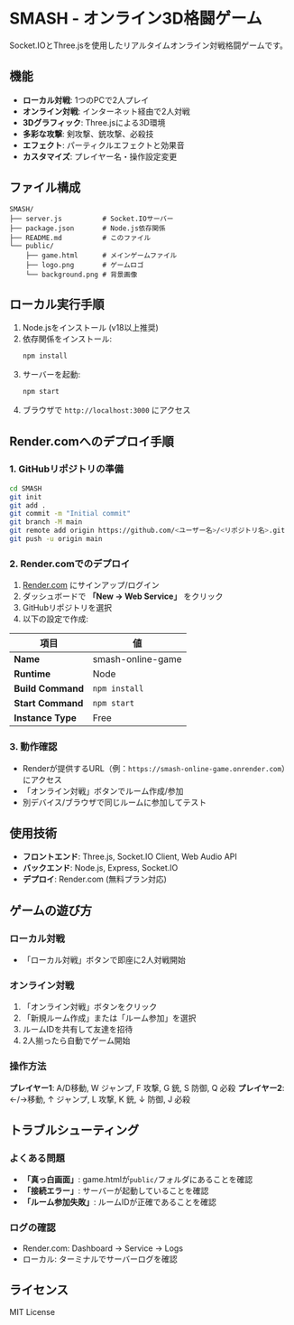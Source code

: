 # SMASH - オンライン3D格闘ゲーム

Socket.IOとThree.jsを使用したリアルタイムオンライン対戦格闘ゲームです。

## 機能

- **ローカル対戦**: 1つのPCで2人プレイ
- **オンライン対戦**: インターネット経由で2人対戦
- **3Dグラフィック**: Three.jsによる3D環境
- **多彩な攻撃**: 剣攻撃、銃攻撃、必殺技
- **エフェクト**: パーティクルエフェクトと効果音
- **カスタマイズ**: プレイヤー名・操作設定変更

## ファイル構成

```
SMASH/
├── server.js          # Socket.IOサーバー
├── package.json       # Node.js依存関係
├── README.md          # このファイル
└── public/
    ├── game.html      # メインゲームファイル
    ├── logo.png       # ゲームロゴ
    └── background.png # 背景画像
```

## ローカル実行手順

1. Node.jsをインストール (v18以上推奨)
2. 依存関係をインストール:
   ```bash
   npm install
   ```
3. サーバーを起動:
   ```bash
   npm start
   ```
4. ブラウザで `http://localhost:3000` にアクセス

## Render.comへのデプロイ手順

### 1. GitHubリポジトリの準備

```bash
cd SMASH
git init
git add .
git commit -m "Initial commit"
git branch -M main
git remote add origin https://github.com/<ユーザー名>/<リポジトリ名>.git
git push -u origin main
```

### 2. Render.comでのデプロイ

1. [Render.com](https://render.com) にサインアップ/ログイン
2. ダッシュボードで **「New → Web Service」** をクリック
3. GitHubリポジトリを選択
4. 以下の設定で作成:

| 項目 | 値 |
|------|-----|
| **Name** | smash-online-game |
| **Runtime** | Node |
| **Build Command** | `npm install` |
| **Start Command** | `npm start` |
| **Instance Type** | Free |

### 3. 動作確認

- Renderが提供するURL（例：`https://smash-online-game.onrender.com`）にアクセス
- 「オンライン対戦」ボタンでルーム作成/参加
- 別デバイス/ブラウザで同じルームに参加してテスト

## 使用技術

- **フロントエンド**: Three.js, Socket.IO Client, Web Audio API
- **バックエンド**: Node.js, Express, Socket.IO
- **デプロイ**: Render.com (無料プラン対応)

## ゲームの遊び方

### ローカル対戦
- 「ローカル対戦」ボタンで即座に2人対戦開始

### オンライン対戦
1. 「オンライン対戦」ボタンをクリック
2. 「新規ルーム作成」または「ルーム参加」を選択
3. ルームIDを共有して友達を招待
4. 2人揃ったら自動でゲーム開始

### 操作方法
**プレイヤー1**: A/D移動, W ジャンプ, F 攻撃, G 銃, S 防御, Q 必殺
**プレイヤー2**: ←/→移動, ↑ ジャンプ, L 攻撃, K 銃, ↓ 防御, J 必殺

## トラブルシューティング

### よくある問題

- **「真っ白画面」**: game.htmlが`public/`フォルダにあることを確認
- **「接続エラー」**: サーバーが起動していることを確認
- **「ルーム参加失敗」**: ルームIDが正確であることを確認

### ログの確認
- Render.com: Dashboard → Service → Logs
- ローカル: ターミナルでサーバーログを確認

## ライセンス

MIT License